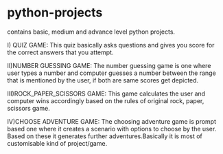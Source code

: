 # python-projects
contains basic, medium and advance level python projects.

I) QUIZ GAME:
  This quiz basically asks questions and gives you score for the correct answers that you attempt.

II)NUMBER GUESSING GAME:
  The number guessing game is one where user types a number and computer guesses a number 
  between the range that is mentioned by the user, if both are same scores get depicted.

III)ROCK_PAPER_SCISSORS GAME:
  This game calculates the user and computer wins accordingly based on the rules of 
  original rock, paper, scissors game.

IV)CHOOSE ADVENTURE GAME:
  The choosing adventure game is prompt based one where it creates a scenario with options to choose by the user.
  Based on these it generates further adventures.Basically it is most of customisable kind of project/game.
